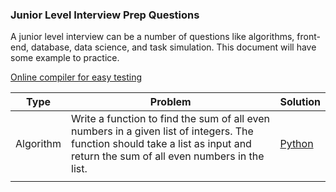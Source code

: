 ### Junior Level Interview Prep Questions
A junior level interview can be a number of questions like algorithms, front-end, database, data science, and task simulation. This document will have some example to practice. 

[Online compiler for easy testing](https://www.w3schools.com/tryit/trycompiler.asp?filename=demo_python) 

| Type  | Problem | Solution |
|--- | -------- | ---------- |
|Algorithm | Write a function to find the sum of all even numbers in a given list of integers. The function should take a list as input and return the sum of all even numbers in the list. | [Python](./Solutions/evenSum.py) |
| |  |  |
